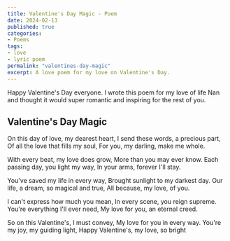 ```yaml
---
title: Valentine's Day Magic - Poem
date: 2024-02-13
published: true
categories:
- Poems
tags:
- love
- lyric poem
permalink: "valentines-day-magic"
excerpt: A love poem for my love on Valentine's Day.
---
```

Happy Valentine's Day everyone. I wrote this poem for my love of life Nan and thought it would super romantic and inspiring for the rest of you.

## Valentine's Day Magic

On this day of love, my dearest heart,
I send these words, a precious part,
Of all the love that fills my soul,
For you, my darling, make me whole.

With every beat, my love does grow,
More than you may ever know.
Each passing day, you light my way,
In your arms, forever I'll stay.

You've saved my life in every way,
Brought sunlight to my darkest day.
Our life, a dream, so magical and true,
All because, my love, of you.

I can't express how much you mean,
In every scene, you reign supreme.
You're everything I'll ever need,
My love for you, an eternal creed.

So on this Valentine's, I must convey,
My love for you in every way.
You're my joy, my guiding light,
Happy Valentine's, my love, so bright